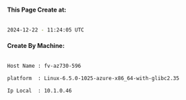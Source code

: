 
   
#### This Page Create at:

```bash

2024-12-22 - 11:24:05 UTC

```

#### Create By Machine:

```bash

Host Name : fv-az730-596

platform  : Linux-6.5.0-1025-azure-x86_64-with-glibc2.35

Ip Local  : 10.1.0.46

```

